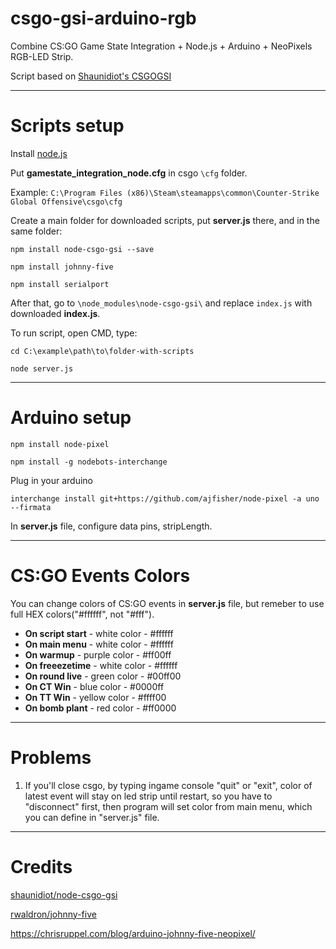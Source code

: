 # csgo-gsi-arduino-rgb
Combine CS:GO Game State Integration + Node.js + Arduino + NeoPixels RGB-LED Strip.

Script based on [Shaunidiot's CSGOGSI](https://github.com/shaunidiot/node-csgo-gsi)

---
# Scripts setup
Install [node.js](https://nodejs.org/en/download/)

Put **gamestate_integration_node.cfg** in csgo `\cfg` folder.

Example: `C:\Program Files (x86)\Steam\steamapps\common\Counter-Strike Global Offensive\csgo\cfg`

Create a main folder for downloaded scripts, put **server.js** there, and in the same folder:

`npm install node-csgo-gsi --save`

`npm install johnny-five`

`npm install serialport`

After that, go to `\node_modules\node-csgo-gsi\` and replace `index.js` with downloaded **index.js**.

To run script, open CMD, type:

`cd C:\example\path\to\folder-with-scripts`

`node server.js`

---
# Arduino setup

`npm install node-pixel`

`npm install -g nodebots-interchange`

Plug in your arduino

`interchange install git+https://github.com/ajfisher/node-pixel -a uno --firmata`

In **server.js** file, configure data pins, stripLength.

---
# CS:GO Events Colors
You can change colors of CS:GO events in **server.js** file, but remeber to use full HEX colors("#ffffff", not "#fff").

- **On script start** - white color - #ffffff
- **On main menu** - white color - #ffffff
- **On warmup** - purple color - #ff00ff
- **On freeezetime** - white color - #ffffff
- **On round live** - green color - #00ff00
- **On CT Win** - blue color -  #0000ff
- **On TT Win** - yellow color - #ffff00
- **On bomb plant** - red color - #ff0000

---
# Problems
1. If you'll close csgo, by typing ingame console "quit" or "exit", color of latest event will stay on led strip until restart, so you have to "disconnect" first, then program will set color from main menu, which you can define in "server.js" file.

---
# Credits
[shaunidiot/node-csgo-gsi](https://github.com/shaunidiot/node-csgo-gsi/blob/master/README.md)

[rwaldron/johnny-five](https://github.com/rwaldron/johnny-five)

https://chrisruppel.com/blog/arduino-johnny-five-neopixel/

